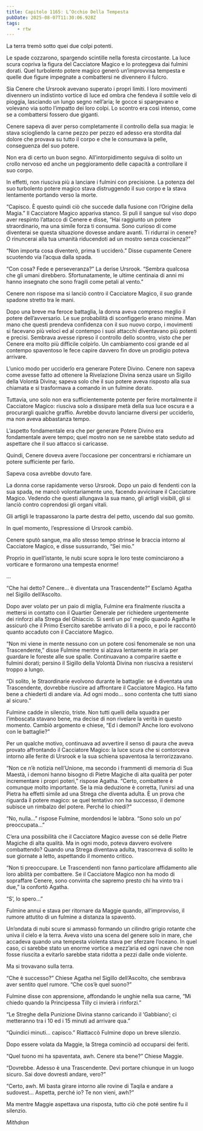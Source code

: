 ```yaml
---
title: Capitolo 1165: L’Occhio Della Tempesta
pubDate: 2025-08-07T11:30:06.928Z
tags:
    - rtw
---
```













La terra tremò sotto quei due colpi potenti.






Le spade cozzarono, spargendo scintille nella foresta circostante. La luce scura copriva la figura del Cacciatore Magico e lo proteggeva dai fulmini dorati. Quel turbolento potere magico generò un’improvvisa tempesta e quelle due figure impegnate a combattersi ne divennero il fulcro.






Sia Cenere che Ursrook avevano superato i propri limiti. I loro movimenti divennero un indistinto vortice di luce ed ombra che fendeva il sottile velo di pioggia, lasciando un lungo segno nell’aria; le gocce si spargevano e volevano via sotto l’impatto dei loro colpi. Lo scontro era così intenso, come se a combattersi fossero due giganti.






Cenere sapeva di aver perso completamente il controllo della sua magia: le stava sciogliendo la carne pezzo per pezzo ed adesso era stordita dal dolore che provava su tutto il corpo e che le consumava la pelle, conseguenza del suo potere.






Non era di certo un buon segno. All’intorpidimento seguiva di solito un crollo nervoso ed anche un peggioramento delle capacità a controllare il suo corpo.






In effetti, non riusciva più a lanciare i fulmini con precisione. La potenza del suo turbolento potere magico stava distruggendo il suo corpo e la stava lentamente portando verso la morte.






“Capisco. È questo quindi ciò che succede dalla fusione con l’Origine della Magia.” Il Cacciatore Magico appariva stanco. Si pulì il sangue sul viso dopo aver respinto l’attacco di Cenere e disse, “Hai raggiunto un potere straordinario, ma una simile forza ti consuma. Sono curioso di come diventerai se questa situazione dovesse andare avanti. Ti ridurrai in cenere? O rinuncerai alla tua umanità riducendoti ad un mostro senza coscienza?”






“Non importa cosa diventerò, prima ti ucciderò.” Disse cupamente Cenere scuotendo via l’acqua dalla spada.






“Con cosa? Fede e perseveranza?” La derise Ursrook. “Sembra qualcosa che gli umani direbbero. Sfortunatamente, le ultime centinaia di anni mi hanno insegnato che sono fragili come petali al vento.”






Cenere non rispose ma si lanciò contro il Cacciatore Magico, il suo grande spadone stretto tra le mani.






Dopo una breve ma feroce battaglia, la donna aveva compreso meglio il potere dell’avversario. Le sue probabilità di sconfiggerlo erano minime. Man mano che questi prendeva confidenza con il suo nuovo corpo, i movimenti si facevano più veloci ed al contempo i suoi attacchi diventavano più potenti e precisi. Sembrava avesse ripreso il controllo dello scontro, visto che per Cenere era molto più difficile colpirlo. Un cambiamento così grande ed al contempo spaventoso le fece capire davvero fin dove un prodigio poteva arrivare.






L’unico modo per ucciderlo era generare Potere Divino. Cenere non sapeva come avesse fatto ad ottenere la Rivelazione Divina senza usare un Sigillo della Volontà Divina; sapeva solo che il suo potere aveva risposto alla sua chiamata e si trasformava a comando in un fulmine dorato.






Tuttavia, uno solo non era sufficientemente potente per ferire mortalmente il Cacciatore Magico: riusciva solo a dissipare metà della sua luce oscura e a procurargli qualche graffio. Avrebbe dovuto lanciarne diversi per ucciderlo, ma non aveva abbastanza tempo.






L’aspetto fondamentale era che per generare Potere Divino era fondamentale avere tempo; quel mostro non se ne sarebbe stato seduto ad aspettare che il suo attacco si caricasse.






Quindi, Cenere doveva avere l’occasione per concentrarsi e richiamare un potere sufficiente per farlo.






Sapeva cosa avrebbe dovuto fare.






La donna corse rapidamente verso Ursrook. Dopo un paio di fendenti con la sua spada, ne mancò volontariamente uno, facendo avvicinare il Cacciatore Magico. Vedendo che questi allungava la sua mano, gli artigli visibili, gli si lanciò contro coprendosi gli organi vitali.






Gli artigli le trapassarono la parte destra del petto, uscendo dal suo gomito.






In quel momento, l’espressione di Ursrook cambiò.






Cenere sputò sangue, ma allo stesso tempo strinse le braccia intorno al Cacciatore Magico, e disse sussurrando, “Sei mio.”






Proprio in quell’istante, le nubi scure sopra le loro teste cominciarono a vorticare e formarono una tempesta enorme!






…






“Che hai detto? Cenere… è diventata una Trascendente?” Esclamò Agatha nel Sigillo dell’Ascolto.






Dopo aver volato per un paio di miglia, Fulmine era finalmente riuscita a mettersi in contatto con il Quartier Generale per richiedere urgentemente dei rinforzi alla Strega del Ghiaccio. Si sentì un po’ meglio quando Agatha le assicurò che il Primo Esercito sarebbe arrivato di lì a poco, e poi le raccontò quanto accaduto con il Cacciatore Magico.






“Non mi viene in mente nessuno con un potere così fenomenale se non una Trascendente,” disse Fulmine mentre si alzava lentamente in aria per guardare le foreste alle sue spalle. Continuavano a comparire saette e fulmini dorati; persino il Sigillo della Volontà Divina non riusciva a resistervi troppo a lungo.






“Di solito, le Straordinarie evolvono durante le battaglie: se è diventata una Trascendente, dovrebbe riuscire ad affrontare il Cacciatore Magico. Ha fatto bene a chiederti di andare via. Ad ogni modo… sono contenta che tutti siano al sicuro.”






Fulmine cadde in silenzio, triste. Non tutti quelli della squadra per l’imboscata stavano bene, ma decise di non rivelare la verità in questo momento. Cambiò argomento e chiese, “Ed i demoni? Anche loro evolvono con le battaglie?”






Per un qualche motivo, continuava ad avvertire il senso di paura che aveva provato affrontando il Cacciatore Magico: la luce scura che si contorceva intorno alle ferite di Ursrook e la sua schiena spaventosa la terrorizzavano.






“Non ce n’è notizia nell’Unione, ma secondo i frammenti di memoria di Sua Maestà, i demoni hanno bisogno di Pietre Magiche di alta qualità per poter incrementare i propri poteri,” rispose Agatha. “Certo, combattere è comunque molto importante. Se la mia deduzione è corretta, l’unirsi ad una Pietra ha effetti simile ad una Strega che diventa adulta. È un prova che riguarda il potere magico: se quel tentativo non ha successo, il demone subisce un rimbalzo del potere. Perché lo chiedi?”






“No, nulla…” rispose Fulmine, mordendosi le labbra. “Sono solo un po’ preoccupata…”






C’era una possibilità che il Cacciatore Magico avesse con sé delle Pietre Magiche di alta qualità. Ma in ogni modo, poteva davvero evolvere combattendo? Quando una Strega diventava adulta, trascorreva di solito le sue giornate a letto, aspettando il momento critico.






“Non ti preoccupare. Le Trascendenti non fanno particolare affidamento alle loro abilità per combattere. Se il Cacciatore Magico non ha modo di sopraffare Cenere, sono convinta che sapremo presto chi ha vinto tra i due,” la confortò Agatha.






“S’, lo spero…”






Fulmine annuì e stava per ritornare da Maggie quando, all’improvviso, il rumore attutito di un fulmine a distanza la spaventò.






Un’ondata di nubi scure si ammassò formando un cilindro grigio rotante che univa il cielo e la terra. Aveva visto una scena del genere solo in mare, che accadeva quando una tempesta violenta stava per sferzare l’oceano. In quel caso, ci sarebbe stato un enorme vortice a mezz’aria ed ogni nave che non fosse riuscita a evitarlo sarebbe stata ridotta a pezzi dalle onde violente.






Ma si trovavano sulla terra.






“Che è successo?” Chiese Agatha nel Sigillo dell’Ascolto, che sembrava aver sentito quel rumore. “Che cos’è quel suono?”






Fulmine disse con apprensione, affondando le unghie nella sua carne, “Mi chiedo quando la Principessa Tilly ci invierà i rinforzi.”






“Le Streghe della Punizione Divina stanno caricando il ‘Gabbiano’; ci metteranno tra i 10 ed i 15 minuti ad arrivare qua.”






“Quindici minuti… capisco.” Riattaccò Fulmine dopo un breve silenzio.






Dopo essere volata da Maggie, la Strega cominciò ad occuparsi dei feriti.






“Quel tuono mi ha spaventata, awh. Cenere sta bene?” Chiese Maggie.






“Dovrebbe. Adesso è una Trascendente. Devi portare chiunque in un luogo sicuro. Sai dove dovresti andare, vero?”






“Certo, awh. Mi basta girare intorno alle rovine di Taqila e andare a sudovest… Aspetta, perché io? Te non vieni, awh?”






Ma mentre Maggie aspettava una risposta, tutto ciò che poté sentire fu il silenzio.






<em>Mithdran</em>


                                


                                



